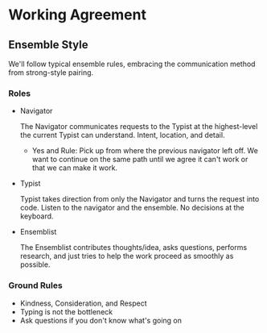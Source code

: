 # Working Agreement

## Ensemble Style

We'll follow typical ensemble rules, embracing the communication method from strong-style pairing.

### Roles
- Navigator

  The Navigator communicates requests to the Typist at the highest-level the current Typist can understand. Intent, location, and detail.
  - Yes and Rule: Pick up from where the previous navigator left off. We want to continue on the same path until we agree it can't work or that we can make it work.

- Typist

  Typist takes direction from only the Navigator and turns the request into code. Listen to the navigator and the ensemble.
  No decisions at the keyboard.

- Ensemblist

  The Ensemblist contributes thoughts/idea, asks questions, performs research, and just tries to help the work proceed
  as smoothly as possible.

### Ground Rules

- Kindness, Consideration, and Respect
- Typing is not the bottleneck
- Ask questions if you don't know what's going on
